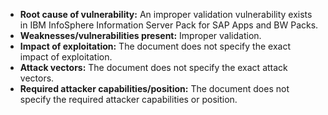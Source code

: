 - **Root cause of vulnerability:** An improper validation vulnerability exists in IBM InfoSphere Information Server Pack for SAP Apps and BW Packs.
- **Weaknesses/vulnerabilities present:** Improper validation.
- **Impact of exploitation:** The document does not specify the exact impact of exploitation.
- **Attack vectors:** The document does not specify the exact attack vectors.
- **Required attacker capabilities/position:** The document does not specify the required attacker capabilities or position.